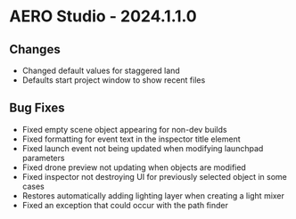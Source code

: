 # AERO Studio - 2024.1.1.0

## Changes

- Changed default values for staggered land
- Defaults start project window to show recent files

## Bug Fixes

- Fixed empty scene object appearing for non-dev builds
- Fixed formatting for event text in the inspector title element
- Fixed launch event not being updated when modifying launchpad parameters
- Fixed drone preview not updating when objects are modified
- Fixed inspector not destroying UI for previously selected object in some cases
- Restores automatically adding lighting layer when creating a light mixer
- Fixed an exception that could occur with the path finder